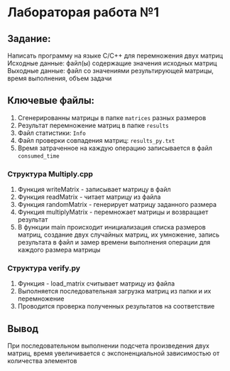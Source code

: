 # Лабораторая работа №1 

## Задание: 
Написать программу на языке C/C++ для перемножения двух матриц
Исходные данные: файл(ы) содержащие значения исходных матриц
Выходные данные: файл со значениями результирующей матрицы, время выполнения, объем задачи

## Ключевые файлы: 
1. Cгенерированны матрицы в папке `matrices` разных размеров
2. Результат перемножение матриц в папке `results`
3. Файл статистики: `Info`
4. Файл проверки совпадения матриц: `results_py.txt`
5. Время затраченное на каждую операцию записывается в файл `consumed_time`

### Структура Multiply.cpp
1. Функция writeMatrix - записывает матрицу в файл
2. Функция readMatrix - читает матрицу из файла
3. Функция randomMatrix - генерирует матрицу заданного размера
4. Функция multiplyMatrix - перемножает матрицы и возвращает результат
5. В функции main происходит инициализация списка размеров матриц, создание двух случайных матриц, их умножение, запись результата в файл и замер времени выполнения операции для каждого размера матрицы

### Структура verify.py
1. Функция - load_matrix считывает матрицу из файла
2. Выполняется последовательная загрузка матриц из папки и их перемножение
3. Проводится проверка полученных результатов на соответствие 

## Вывод
При последовательном выполнении подсчета произведения двух матриц, время увеличивается с экспоненциальной зависимостью от количества элементов
